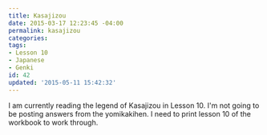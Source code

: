 ```yaml
---
title: Kasajizou
date: 2015-03-17 12:23:45 -04:00
permalink: kasajizou
categories:
tags:
- Lesson 10
- Japanese
- Genki
id: 42
updated: '2015-05-11 15:42:32'
---
```


I am currently reading the legend of Kasajizou in Lesson 10. I'm not going to be posting answers from the yomikakihen. I need to print lesson 10 of the workbook to work through.

